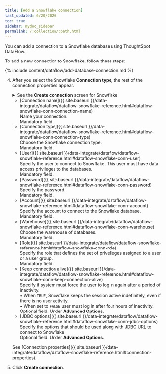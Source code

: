 ```yaml
---
title: [Add a Snowflake connection]
last_updated: 6/20/2020
toc: true
sidebar: mydoc_sidebar
permalink: /:collection/:path.html
---
```

You can add a connection to a Snowflake database using ThoughtSpot DataFlow.

To add a new connection to Snowflake, follow these steps:

{% include content/dataflow/add-database-connection.md %}

4. After you select the Snowflake **Connection type**, the rest of the connection properties appear.

   <details>
    <summary>See the <strong>Create connection</strong> screen for Snowflake</summary>
    <p>
     <img src="../../images/dataflow-snowflake-create.png" alt="Create Snowflake connection" /></p>
   </details>

   * [Connection name]({{ site.baseurl }}/data-integrate/dataflow/dataflow-snowflake-reference.html#dataflow-snowflake-conn-connection-name)<br/>Name your connection.<br/>Mandatory field.
   * [Connection type]({{ site.baseurl }}/data-integrate/dataflow/dataflow-snowflake-reference.html#dataflow-snowflake-conn-connection-type)<br/>Choose the Snowflake connection type.<br/>Mandatory field.
   * [User]({{ site.baseurl }}/data-integrate/dataflow/dataflow-snowflake-reference.html#dataflow-snowflake-conn-user)<br/>Specify the user to connect to Snowflake. This user must have data access privileges to the databases.<br/>Mandatory field.
   * [Password]({{ site.baseurl }}/data-integrate/dataflow/dataflow-snowflake-reference.html#dataflow-snowflake-conn-password)<br/>Specify the password.<br/>Mandatory field.
   * [Account]({{ site.baseurl }}/data-integrate/dataflow/dataflow-snowflake-reference.html#dataflow-snowflake-conn-account)<br/>Specify the account to connect to the Snowflake database.<br/>Mandatory field.
   * [Warehouse]({{ site.baseurl }}/data-integrate/dataflow/dataflow-snowflake-reference.html#dataflow-snowflake-conn-warehouse)<br/>Choose the warehouse of databases.<br/>Mandatory field.
   * [Role]({{ site.baseurl }}/data-integrate/dataflow/dataflow-snowflake-reference.html#dataflow-snowflake-conn-role)<br/>Specify the role that defines the set of privelleges assigned to a user or a user group.<br/>Mandatory field.
   * [Keep connection alive]({{ site.baseurl }}/data-integrate/dataflow/dataflow-snowflake-reference.html#dataflow-snowflake-conn-keep-connection-alive)<br/>Specify if system must force the user to log in again after a period of inactivity.<br/>&bull; When <code>TRUE</code>, Snowflake keeps the session active indefinitely, even if there is no user activity.<br/>&bull;  When set to <code>FALSE</code> user must log in after four hours of inactivity.<br/>Optional field. Under **Advanced Options**.
   * [JDBC options]({{ site.baseurl }}/data-integrate/dataflow/dataflow-snowflake-reference.html#dataflow-snowflake-conn-jdbc-options)<br/>Specify the options that should be used along with JDBC URL to connect to Snowflake<br/>Optional field. Under **Advanced Options**.

   See [Connection properties]({{ site.baseurl }}/data-integrate/dataflow/dataflow-snowflake-reference.html#connection-properties).

5. Click **Create connection**.   
